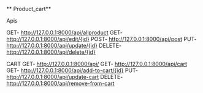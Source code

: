 ** Product_cart**

Apis

GET- http://127.0.0.1:8000/api/allproduct
GET- http://127.0.0.1:8000/api/edit/{id}
POST- http://127.0.0.1:8000/api/post
PUT- http://127.0.0.1:8000/api/update/{id}
DELETE- http://127.0.0.1:8000/api/delete/{id}

CART
GET- http://127.0.0.1:8000/api/
GET- http://127.0.0.1:8000/api/cart
GET- http://127.0.0.1:8000/api/add-to-cart/{id}
PUT- http://127.0.0.1:8000/api/update-cart
DELETE- http://127.0.0.1:8000/api/remove-from-cart

